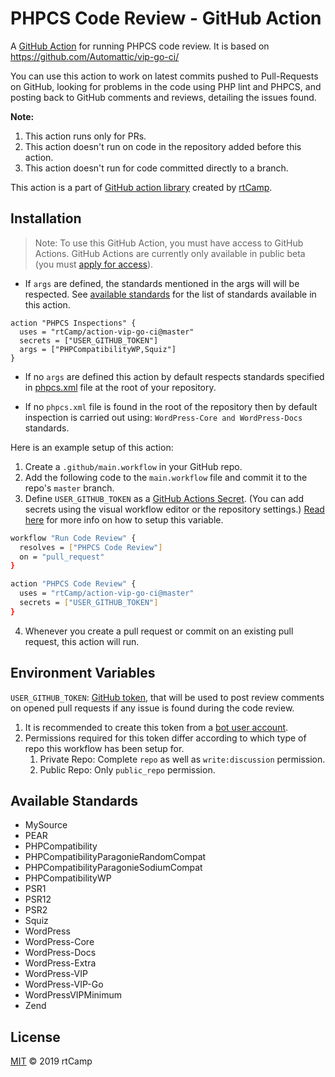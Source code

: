# PHPCS Code Review - GitHub Action

A [GitHub Action](https://github.com/features/actions) for running PHPCS code review. It is based on https://github.com/Automattic/vip-go-ci/

You can use this action to work on latest commits pushed to Pull-Requests on GitHub, looking for problems in the code using PHP lint and PHPCS, and posting back to GitHub comments and reviews, detailing the issues found.

**Note:**
1. This action runs only for PRs.
2. This action doesn't run on code in the repository added before this action.
3. This action doesn't run for code committed directly to a branch.

This action is a part of [GitHub action library](https://github.com/rtCamp/github-actions-library/) created by [rtCamp](https://github.com/rtCamp/).

## Installation

> Note: To use this GitHub Action, you must have access to GitHub Actions. GitHub Actions are currently only available in public beta (you must [apply for access](https://github.com/features/actions)).

* If `args` are defined, the standards mentioned in the args will will be respected. See [available standards](#available-standards) for the list of standards available in this action.
```
action "PHPCS Inspections" {
  uses = "rtCamp/action-vip-go-ci@master"
  secrets = ["USER_GITHUB_TOKEN"]
  args = ["PHPCompatibilityWP,Squiz"]
}
```

* If no `args` are defined this action by default respects standards specified in [phpcs.xml](https://github.com/rtCamp/github-actions-wordpress-skeleton/blob/master/phpcs.xml) file at the root of your repository.

* If no `phpcs.xml` file is found in the root of the repository then by default inspection is carried out using: `WordPress-Core and WordPress-Docs` standards.

Here is an example setup of this action:

1. Create a `.github/main.workflow` in your GitHub repo.
2. Add the following code to the `main.workflow` file and commit it to the repo's `master` branch.
3. Define `USER_GITHUB_TOKEN` as a [GitHub Actions Secret](https://developer.github.com/actions/creating-workflows/storing-secrets). (You can add secrets using the visual workflow editor or the repository settings.)
[Read here](#environment-variables) for more info on how to setup this variable.

```bash
workflow "Run Code Review" {
  resolves = ["PHPCS Code Review"]
  on = "pull_request"
}

action "PHPCS Code Review" {
  uses = "rtCamp/action-vip-go-ci@master"
  secrets = ["USER_GITHUB_TOKEN"]
}
```

4. Whenever you create a pull request or commit on an existing pull request, this action will run.

## Environment Variables

`USER_GITHUB_TOKEN`: [GitHub token](https://github.com/settings/tokens), that will be used to post review comments on opened pull requests if any issue is found during the code review. 

1. It is recommended to create this token from a [bot user account](https://stackoverflow.com/a/29177936/4108721).
2. Permissions required for this token differ according to which type of repo this workflow has been setup for.
    1. Private Repo: Complete `repo` as well as `write:discussion` permission.
    2. Public Repo: Only `public_repo` permission.

## Available Standards

* MySource
* PEAR
* PHPCompatibility
* PHPCompatibilityParagonieRandomCompat
* PHPCompatibilityParagonieSodiumCompat
* PHPCompatibilityWP
* PSR1
* PSR12
* PSR2
* Squiz
* WordPress
* WordPress-Core
* WordPress-Docs
* WordPress-Extra
* WordPress-VIP
* WordPress-VIP-Go
* WordPressVIPMinimum
* Zend

## License

[MIT](LICENSE) © 2019 rtCamp
